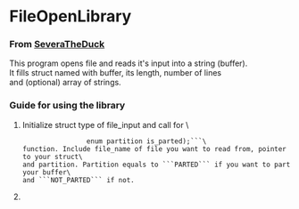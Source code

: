 # FileOpenLibrary
### From [SeveraTheDuck](https://github.com/SeveraTheDuck)

This program opens file and reads it's input into a string (buffer).\
It fills struct named with buffer, its length, number of lines \
and (optional) array of strings.

### Guide for using the library

1. Initialize struct type of file_input and call for \
    ```GetFileInput(const char* file_name, struct file_input* buffer_info,
                    enum partition is_parted);```\
    function. Include file_name of file you want to read from, pointer to your struct\
    and partition. Partition equals to ```PARTED``` if you want to part your buffer\
    and ```NOT_PARTED``` if not.
2.
